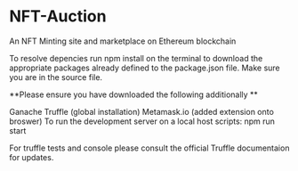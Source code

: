 # NFT-Auction
An NFT Minting site and marketplace on Ethereum blockchain

To resolve depencies run npm install on the terminal to download the appropriate packages already defined to the package.json file. Make sure you are in the source file.

**Please ensure you have downloaded the following additionally **

Ganache
Truffle (global installation)
Metamask.io (added extension onto broswer)
To run the development server on a local host scripts: npm run start

For truffle tests and console please consult the official Truffle documentaion for updates.
